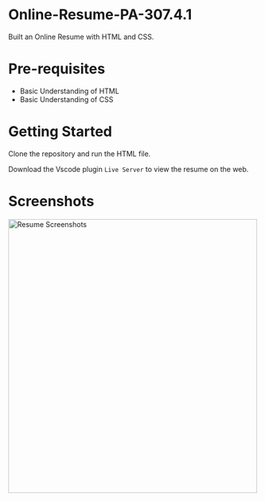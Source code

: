 # Online-Resume-PA-307.4.1

Built an Online Resume with HTML and CSS.

# Pre-requisites
- Basic Understanding of HTML
- Basic Understanding of CSS

# Getting Started
Clone the repository and run the HTML file.

Download the Vscode plugin `Live Server` to view the resume on the web. 

# Screenshots
<img width="500" height="550" src="resume.gif" alt="Resume Screenshots" />